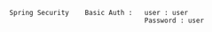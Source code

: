                  Spring Security    Basic Auth :   user : user
                                                   Password : user
